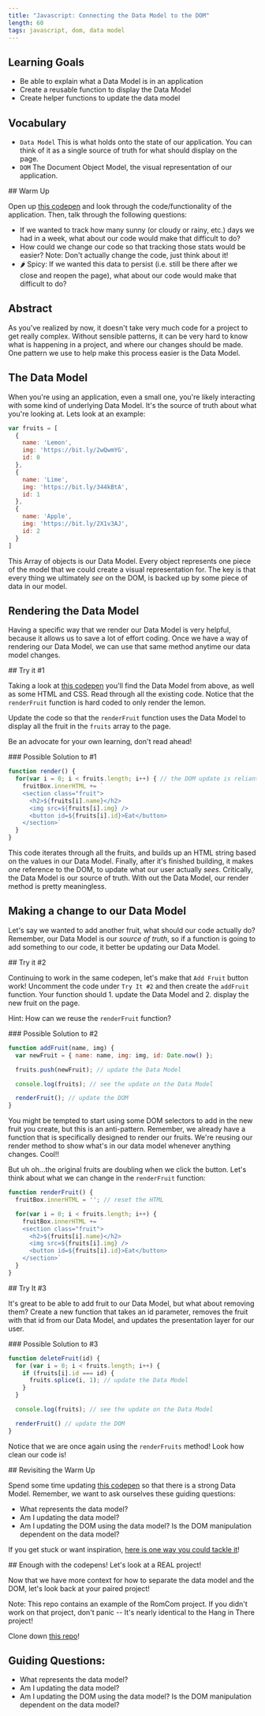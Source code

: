 ```yaml
---
title: "Javascript: Connecting the Data Model to the DOM"
length: 60
tags: javascript, dom, data model
---
```


## Learning Goals

* Be able to explain what a Data Model is in an application
* Create a reusable function to display the Data Model
* Create helper functions to update the data model

## Vocabulary

- `Data Model` This is what holds onto the state of our application. You can
  think of it as a single source of truth for what should display on the page.
- `DOM` The Document Object Model, the visual representation of our application.

<div class="call-to-action">
## Warm Up

Open up [this codepen](https://codepen.io/kaylaewood/pen/KKRdVmE) and look through the code/functionality of the application. Then, talk through the following questions:

- If we wanted to track how many sunny (or cloudy or rainy, etc.) days we had in a week, what about our code would make that difficult to do?  
- How could we change our code so that tracking those stats would be easier? Note: Don't actually change the code, just think about it!  
- 🌶 Spicy: If we wanted this data to persist (i.e. still be there after we close and reopen the page), what about our code would make that difficult to do?
</div>

## Abstract

As you've realized by now, it doesn't take very much code for a project to get
really complex. Without sensible patterns, it can be very hard to know what is
happening in a project, and where our changes should be made. One pattern we use
to help make this process easier is the Data Model.

## The Data Model

When you're using an application, even a small one, you're likely interacting
with some kind of underlying Data Model. It's the source of truth about what
you're looking at. Lets look at an example:

```javascript
var fruits = [
  {
    name: 'Lemon',
    img: 'https://bit.ly/2wQwmYG',
    id: 0
  },
  {
    name: 'Lime',
    img: 'https://bit.ly/344kBtA',
    id: 1
  },
  {
    name: 'Apple',
    img: 'https://bit.ly/2X1v3AJ',
    id: 2
  }
]
```

This Array of objects is our Data Model. Every object represents one piece of
the model that we could create a visual representation for. The key is that
every thing we ultimately _see_ on the DOM, is backed up by some piece of data in
our model.

## Rendering the Data Model

Having a specific way that we render our Data Model is very helpful, because it
allows us to save a lot of effort coding. Once we have a way of rendering our
Data Model, we can use that same method anytime our data model changes.

<div class="call-to-action">
## Try it #1

Taking a look at [this codepen](https://codepen.io/kaylaewood/pen/PopKYYm)
you'll find the Data Model from above, as well as some HTML and CSS. Read through all the existing code. Notice that the `renderFruit` function is hard coded to only render the lemon.  

Update the code so that the `renderFruit` function uses the Data Model to display all the fruit in the `fruits` array to the page.

Be an advocate for your own learning, don't read ahead!
</div>

<section class="answer">
### Possible Solution to #1  

```javascript
function render() {
  for(var i = 0; i < fruits.length; i++) { // the DOM update is reliant on the data in the Data Model
    fruitBox.innerHTML += `
    <section class="fruit">
      <h2>${fruits[i].name}</h2>
      <img src=${fruits[i].img} />
      <button id=${fruits[i].id}>Eat</button>
    </section>`
  }
}
```
This code iterates through all the fruits, and builds up an HTML string based on the values in our Data Model. Finally, after it's finished building, it makes _one_ reference to the DOM, to update what our user actually _sees_. Critically, the Data Model is our source of truth. With out the Data Model, our render method is pretty meaningless.
</section>

## Making a change to our Data Model

Let's say we wanted to add another fruit, what should our code actually do?
Remember, our Data Model is our _*source of truth*_, so if a function is going
to add something to our code, it better be updating our Data Model.

<div class="call-to-action">
## Try it #2

Continuing to work in the same codepen, let's make that `Add Fruit` button work! Uncomment the code under `Try It #2` and then create the `addFruit` function. Your function should 1. update the Data Model and 2. display the new fruit on the page.

Hint: How can we reuse the `renderFruit` function?
</div>

<section class="answer">
### Possible Solution to #2

```javascript
function addFruit(name, img) {
  var newFruit = { name: name, img: img, id: Date.now() };

  fruits.push(newFruit); // update the Data Model

  console.log(fruits); // see the update on the Data Model

  renderFruit(); // update the DOM
}
```
You might be tempted to start using some DOM selectors to add in the new fruit you create, but this is an anti-pattern. Remember, we already have a function that is specifically designed to render our fruits. We're reusing our render method to show what's in our data model whenever anything changes. Cool!!

But uh oh...the original fruits are doubling when we click the button. Let's think about what we can change in the `renderFruit` function:

```js
function renderFruit() {
  fruitBox.innerHTML = ''; // reset the HTML

  for(var i = 0; i < fruits.length; i++) {
    fruitBox.innerHTML += `
    <section class="fruit">
      <h2>${fruits[i].name}</h2>
      <img src=${fruits[i].img} />
      <button id=${fruits[i].id}>Eat</button>
    </section>`
  }
}
```

</section>


<div class="call-to-action">
## Try It #3

It's great to be able to add fruit to our Data Model, but what about removing
them? Create a new function that takes an id parameter, removes the fruit with
that id from our Data Model, and updates the presentation layer for our user.
</div>

<section class="answer">
### Possible Solution to #3

```javascript
function deleteFruit(id) {
  for (var i = 0; i < fruits.length; i++) {
    if (fruits[i].id === id) {
      fruits.splice(i, 1); // update the Data Model
    }
  }

  console.log(fruits); // see the update on the Data Model

  renderFruit() // update the DOM
}
```
Notice that we are once again using the `renderFruits` method! Look how clean our code is!
</section>

<div class="call-to-action">
## Revisiting the Warm Up

Spend some time updating [this codepen](https://codepen.io/kaylaewood/pen/KKRdVmE) so that there is a strong Data Model. Remember, we want to ask ourselves these guiding questions:  
- What represents the data model?  
- Am I updating the data model?  
- Am I updating the DOM using the data model? Is the DOM manipulation dependent on the data model?  

If you get stuck or want inspiration, [here is one way you could tackle it](https://codepen.io/kaylaewood/pen/OJZyNRG)!
</div>

<div class="call-to-action">
## Enough with the codepens! Let's look at a REAL project!

Now that we have more context for how to separate the data model and the DOM, let's look back at your paired project!  

Note: This repo contains an example of the RomCom project. If you didn't work on that project, don't panic -- It's nearly identical to the Hang in There project!

Clone down [this repo](https://github.com/kaylaewood/romcom)!
</div>

## Guiding Questions:
- What represents the data model?
- Am I updating the data model?
- Am I updating the DOM using the data model? Is the DOM manipulation dependent on the data model?
